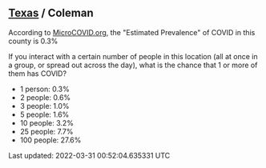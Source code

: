 
## [Texas](/united-states/texas) / Coleman

According to [MicroCOVID.org](http://microcovid.org),
the "Estimated Prevalence" of COVID in this county is 0.3%

If you interact with a certain number of people in this location
(all at once in a group, or spread out across the day), what is the chance that
1 or more of them has COVID?

- 1 person: 0.3%
- 2 people: 0.6%
- 3 people: 1.0%
- 5 people: 1.6%
- 10 people: 3.2%
- 25 people: 7.7%
- 100 people: 27.6%

Last updated: 2022-03-31 00:52:04.635331 UTC
